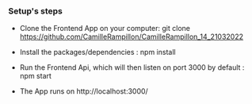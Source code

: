 ### Setup's steps
 - Clone the Frontend App on your computer:
    git clone https://github.com/CamilleRampillon/CamilleRampillon_14_21032022

 - Install the packages/dependencies : npm install

 - Run the Frontend Api, which will then listen on port 3000 by default : npm start

 - The App runs on http://localhost:3000/